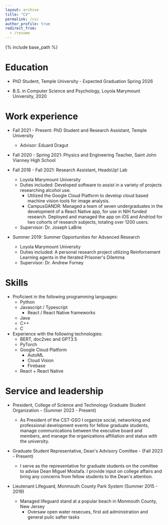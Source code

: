 ```yaml
---
layout: archive
title: "CV"
permalink: /cv/
author_profile: true
redirect_from:
  - /resume
---
```


{% include base_path %}

# Education

- PhD Student, Temple University - Expected Graduation Spring 2026

- B.S. in Computer Science and Psychology, Loyola Marymount University, 2020

# Work experience
- Fall 2021 - Present: PhD Student and Research Assistant, Temple University
  - Advisor: Eduard Dragut 

- Fall 2020 - Spring 2021: Physics and Engineering Teacher, Saint John Vianney High School

- Fall 2018 - Fall 2021: Research Assistant, HeadsUp! Lab

  - Loyola Marymount University
  - Duties included: Developed software to assist in a variety of projects researching alcohol use.
    - Utilized the Google Cloud Platform to develop cloud based machine vision tools for image analysis.
    - CampusGANDR: Managed a team of seven undergraduates in the development of a React Native app, for use in NIH funded research. Deployed and managed the app on iOS and Andriod for two cohorts of research subjects, totaling over 1200 users.
  - Supervisor: Dr. Joseph LaBrie

- Summer 2019: Summer Opportunities for Advanced Research

  - Loyola Marymount University
  - Duties included: A personal research project utilizing Reinforcement Learning agents in the Iterated Prisoner's Dilemma
  - Supervisor: Dr. Andrew Forney

# Skills

- Proficient in the following programming languages:
  - Python
  - Javascript / Typescript
    - React / React Native frameworks
  - Java
  - C++
  - C
- Experience with the following technologies:
  - BERT, doc2vec and GPT3.5
  - PyTorch
  - Google Cloud Platform
    - AutoML
    - Cloud Vision
    - Firebase
  - React + React Native

# Service and leadership

- President, College of Science and Technology Graduate Student Organization - (Summer 2023 - Present)
  - As President of the CST-GSO I organize social, networking and professional development events for fellow graduate students, manage communications between the executive board and members, and manage the organizations affiliation and status with the university.

- Graduate Student Representative, Dean's Advisory Comittee - (Fall 2023 - Present)
  - I serve as the representative for graduate students on the comittee to advise Dean Miguel Mostafa. I provide input on college affairs and bring any concerns from fellow students to the Dean's attention.

- Lieutenant Lifeguard, Monmouth County Park System (Summer 2015 - 2019)
  - Managed lifeguard stand at a popular beach in Monmouth County, New Jersey
    - Oversaw open water resecues, first aid administration and general pulic safter tasks
